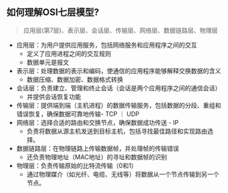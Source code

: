 ## 如何理解OSI七层模型?
> 应用层(第7层)、表示层、会话层、传输层、网络层、数据链路层、物理层

- 应用层：为用户提供应用服务，包括网络服务和应用程序之间的交互
  - 定义了应用进程之间的交互规则
  - 数据单元是报文
- 表示层：处理数据的表示和编码，使通信的应用程序能够解释交换数据的含义
  - 数据压缩、数据加密、数据格式转换
- 会话层：负责建立、管理和终止会话（会话是两个应用程序之间的通信会话）
  - 并提供会话恢复功能
- 传输层：提供端到端（主机进程）的数据传输服务，包括数据的分段、重组和错误恢复，确保数据可靠地传输- TCP ｜ UDP
- 网络层：选择合适的路由和交换节点，确保数据成功传送 - IP
  - 负责将数据从源主机发送到目标主机，包括寻找最佳路径和实现路由选择。
- 数据链路层：在物理链路上传输数据帧，并处理帧的传输错误
  - 还负责物理地址（MAC地址）的寻址和数据帧的识别
- 物理层：负责传输原始的比特流传输（0和1）
  - 通过物理媒介（如光纤、电缆、无线等）将数据从一个节点传输到另一个节点。

